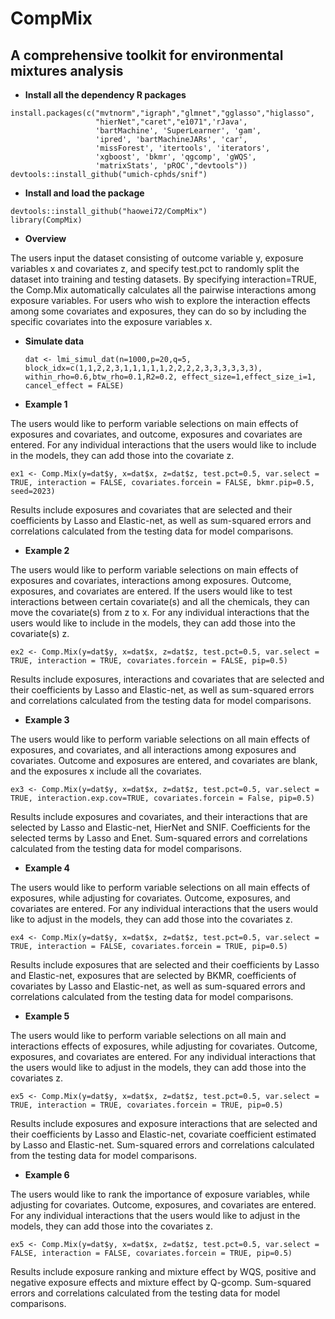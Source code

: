 # CompMix

## A comprehensive toolkit for environmental mixtures analysis

* **Install all the dependency R packages**
```{r}
install.packages(c("mvtnorm","igraph","glmnet","gglasso","higlasso",
                   "hierNet","caret","e1071",'rJava',
                   'bartMachine', 'SuperLearner', 'gam',
                   'ipred', 'bartMachineJARs', 'car',
                   'missForest', 'itertools', 'iterators',
                   'xgboost', 'bkmr', 'qgcomp', 'gWQS',
                   'matrixStats', 'pROC',"devtools"))
devtools::install_github("umich-cphds/snif")
```

* **Install and load the package**
```{r}
devtools::install_github("haowei72/CompMix")
library(CompMix)
```

* **Overview**

 The users input the dataset consisting of outcome variable y, exposure variables x and covariates z, and specify test.pct to randomly split the dataset into training and testing datasets. By specifying interaction=TRUE, the Comp.Mix automatically calculates all the pairwise interactions among exposure variables. For users who wish to explore the interaction effects among some covariates and exposures, they can do so by including the specific covariates into the exposure variables x. 

* **Simulate data**
  ```{r}
  dat <- lmi_simul_dat(n=1000,p=20,q=5, block_idx=c(1,1,2,2,3,1,1,1,1,1,2,2,2,2,3,3,3,3,3,3), within_rho=0.6,btw_rho=0.1,R2=0.2, effect_size=1,effect_size_i=1, cancel_effect = FALSE)
  ```


* **Example 1**

The users would like to perform variable selections on main effects of exposures and covariates, and outcome, exposures and covariates are entered. For any individual interactions that the users would like to include in the models, they can add those into the covariate z.
```{r}
ex1 <- Comp.Mix(y=dat$y, x=dat$x, z=dat$z, test.pct=0.5, var.select = TRUE, interaction = FALSE, covariates.forcein = FALSE, bkmr.pip=0.5, seed=2023)
```
Results include exposures and covariates that are selected and their coefficients  by Lasso and Elastic-net, as well as sum-squared errors and correlations calculated from the testing data for model comparisons.

* **Example 2**

The users would like to perform variable selections on main effects of exposures and covariates, interactions among exposures. Outcome, exposures, and covariates are entered.  If the users would like to test interactions between certain covariate(s) and all the chemicals, they can move the covariate(s) from z to x. For any individual interactions that the users would like to include in the models, they can add those into the covariate(s) z.
```{r}
ex2 <- Comp.Mix(y=dat$y, x=dat$x, z=dat$z, test.pct=0.5, var.select = TRUE, interaction = TRUE, covariates.forcein = FALSE, pip=0.5)
```
Results include exposures, interactions and covariates that are selected and their coefficients  by Lasso and Elastic-net, as well as sum-squared errors and correlations calculated from the testing data for model comparisons.


* **Example 3**

The users would like to perform variable selections on all main effects of exposures, and covariates, and all interactions among exposures and covariates. Outcome and exposures are entered, and covariates are blank, and the exposures x include all the covariates.  
```{r}
ex3 <- Comp.Mix(y=dat$y, x=dat$x, z=dat$z, test.pct=0.5, var.select = TRUE, interaction.exp.cov=TRUE, covariates.forcein = False, pip=0.5)
```
Results include exposures and covariates, and their interactions that are selected by Lasso and Elastic-net, HierNet and SNIF. Coefficients for the selected terms by Lasso and Enet. Sum-squared errors and correlations calculated from the testing data for model comparisons.


* **Example 4**

The users would like to perform variable selections on all main effects of exposures, while adjusting for covariates. Outcome, exposures, and covariates are entered. For any individual interactions that the users would like to adjust in the models, they can add those into the covariates z. 
```{r}
ex4 <- Comp.Mix(y=dat$y, x=dat$x, z=dat$z, test.pct=0.5, var.select = TRUE, interaction = FALSE, covariates.forcein = TRUE, pip=0.5)
```
Results include exposures that are selected and their coefficients by Lasso and Elastic-net, exposures that are selected by BKMR, coefficients of covariates by Lasso and Elastic-net,  as well as sum-squared errors and correlations calculated from the testing data for model comparisons.


* **Example 5**

The users would like to perform variable selections on all main and interactions effects of exposures, while adjusting for covariates. Outcome, exposures, and covariates are entered. For any individual interactions that the users would like to adjust in the models, they can add those into the covariates z.
```{r}
ex5 <- Comp.Mix(y=dat$y, x=dat$x, z=dat$z, test.pct=0.5, var.select = TRUE, interaction = TRUE, covariates.forcein = TRUE, pip=0.5)
```
Results include exposures and exposure interactions that are selected and their coefficients by Lasso and Elastic-net, covariate coefficient estimated by Lasso and Elastic-net. Sum-squared errors and correlations calculated from the testing data for model comparisons.

* **Example 6**

The users would like to rank the importance of exposure variables, while adjusting for covariates. Outcome, exposures, and covariates are entered. For any individual interactions that the users would like to adjust in the models, they can add those into the covariates z.
```{r}
ex5 <- Comp.Mix(y=dat$y, x=dat$x, z=dat$z, test.pct=0.5, var.select = FALSE, interaction = FALSE, covariates.forcein = TRUE, pip=0.5)
```
Results include exposure ranking and mixture effect by WQS, positive and negative exposure effects and mixture effect by Q-gcomp. Sum-squared errors and correlations calculated from the testing data for model comparisons.

  ```
